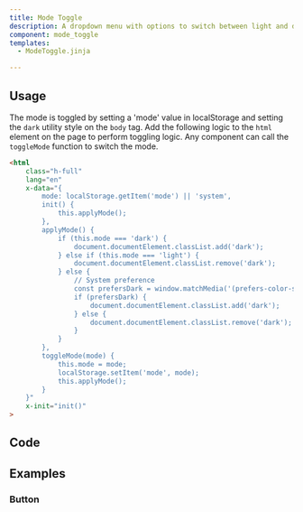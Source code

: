 ```yaml
---
title: Mode Toggle
description: A dropdown menu with options to switch between light and dark modes.
component: mode_toggle
templates:
  - ModeToggle.jinja

---
```


<TabPreview component="ModeToggle" template="examples/mode_toggle.html"/>

<Prose>

## Usage

</Prose>

<IncludeTemplate template="examples/mode_toggle.html"/>

<Prose>

The mode is toggled by setting a 'mode' value in localStorage and setting the `dark` utility style on the `body` tag. 
Add the following logic to the `html` element on the page to perform toggling logic. 
Any component can call the `toggleMode` function to switch the mode. 

```html
<html
    class="h-full"
    lang="en"
    x-data="{
        mode: localStorage.getItem('mode') || 'system',
        init() {
            this.applyMode();
        },
        applyMode() {
            if (this.mode === 'dark') {
                document.documentElement.classList.add('dark');
            } else if (this.mode === 'light') {
                document.documentElement.classList.remove('dark');
            } else {
                // System preference
                const prefersDark = window.matchMedia('(prefers-color-scheme: dark)').matches;
                if (prefersDark) {
                    document.documentElement.classList.add('dark');
                } else {
                    document.documentElement.classList.remove('dark');
                }
            }
        },
        toggleMode(mode) {
            this.mode = mode;
            localStorage.setItem('mode', mode);
            this.applyMode();
        }
    }"
    x-init="init()"
>
```

## Code
</Prose>

<IncludeComponents :components="{{ metadata.templates }}" />

<Prose>

## Examples
</Prose>

<Prose>

### Button

</Prose>

<TabPreview component="Button" template="examples/mode_toggle_button.html"/>
